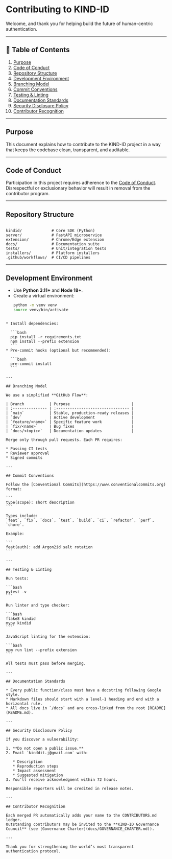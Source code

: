 # Contributing to KIND-ID

Welcome, and thank you for helping build the future of human-centric authentication.

---

## 🧭 Table of Contents
1. [Purpose](#purpose)
2. [Code of Conduct](#code-of-conduct)
3. [Repository Structure](#repository-structure)
4. [Development Environment](#development-environment)
5. [Branching Model](#branching-model)
6. [Commit Conventions](#commit-conventions)
7. [Testing & Linting](#testing--linting)
8. [Documentation Standards](#documentation-standards)
9. [Security Disclosure Policy](#security-disclosure-policy)
10. [Contributor Recognition](#contributor-recognition)

---

## Purpose
This document explains how to contribute to the KIND-ID project in a way that keeps the codebase clean, transparent, and auditable.

---

## Code of Conduct
Participation in this project requires adherence to the [Code of Conduct](CODE_OF_CONDUCT.md).  
Disrespectful or exclusionary behavior will result in removal from the contributor program.

---

## Repository Structure
```

kindid/             # Core SDK (Python)
server/             # FastAPI microservice
extension/          # Chrome/Edge extension
docs/               # Documentation suite
tests/              # Unit/integration tests
installers/         # Platform installers
.github/workflows/  # CI/CD pipelines

````

---

## Development Environment
* Use **Python 3.11+** and **Node 18+**.
* Create a virtual environment:
  ```bash
  python -m venv venv
  source venv/bin/activate
````

* Install dependencies:

  ```bash
  pip install -r requirements.txt
  npm install --prefix extension
  ```
* Pre-commit hooks (optional but recommended):

  ```bash
  pre-commit install
  ```

---

## Branching Model

We use a simplified **GitHub Flow**:

| Branch           | Purpose                           |
| :--------------- | :-------------------------------- |
| `main`           | Stable, production-ready releases |
| `dev`            | Active development                |
| `feature/<name>` | Specific feature work             |
| `fix/<name>`     | Bug fixes                         |
| `docs/<topic>`   | Documentation updates             |

Merge only through pull requests. Each PR requires:

* Passing CI tests
* Reviewer approval
* Signed commits

---

## Commit Conventions

Follow the [Conventional Commits](https://www.conventionalcommits.org) format:

```
type(scope): short description
```

Types include:
`feat`, `fix`, `docs`, `test`, `build`, `ci`, `refactor`, `perf`, `chore`.

Example:

```
feat(auth): add Argon2id salt rotation
```

---

## Testing & Linting

Run tests:

```bash
pytest -v
```

Run linter and type checker:

```bash
flake8 kindid
mypy kindid
```

JavaScript linting for the extension:

```bash
npm run lint --prefix extension
```

All tests must pass before merging.

---

## Documentation Standards

* Every public function/class must have a docstring following Google style.
* Markdown files should start with a level-1 heading and end with a horizontal rule.
* All docs live in `/docs` and are cross-linked from the root [README](README.md).

---

## Security Disclosure Policy

If you discover a vulnerability:

1. **Do not open a public issue.**
2. Email `kinddit.j@gmail.com` with:

   * Description
   * Reproduction steps
   * Impact assessment
   * Suggested mitigation
3. You’ll receive acknowledgment within 72 hours.

Responsible reporters will be credited in release notes.

---

## Contributor Recognition

Each merged PR automatically adds your name to the CONTRIBUTORS.md ledger.
Outstanding contributors may be invited to the **KIND-ID Governance Council** (see [Governance Charter](docs/GOVERNANCE_CHARTER.md)).

---

Thank you for strengthening the world’s most transparent authentication protocol.

